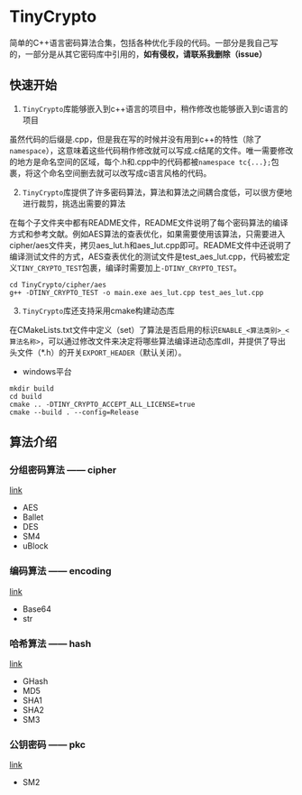 # TinyCrypto

简单的C++语言密码算法合集，包括各种优化手段的代码。一部分是我自己写的，一部分是从其它密码库中引用的，**如有侵权，请联系我删除（issue）**


## 快速开始

1. `TinyCrypto`库能够嵌入到c++语言的项目中，稍作修改也能够嵌入到c语言的项目

虽然代码的后缀是.cpp，但是我在写的时候并没有用到c++的特性（除了`namespace`），这意味着这些代码稍作修改就可以写成.c结尾的文件。唯一需要修改的地方是命名空间的区域，每个.h和.cpp中的代码都被`namespace tc{...};`包裹，将这个命名空间删去就可以改写成c语言风格的代码。

2. `TinyCrypto`库提供了许多密码算法，算法和算法之间耦合度低，可以很方便地进行裁剪，挑选出需要的算法

在每个子文件夹中都有README文件，README文件说明了每个密码算法的编译方式和参考文献。例如AES算法的查表优化，如果需要使用该算法，只需要进入cipher/aes文件夹，拷贝aes_lut.h和aes_lut.cpp即可。README文件中还说明了编译测试文件的方式，AES查表优化的测试文件是test_aes_lut.cpp，代码被宏定义`TINY_CRYPTO_TEST`包裹，编译时需要加上`-DTINY_CRYPTO_TEST`。

```
cd TinyCrypto/cipher/aes
g++ -DTINY_CRYPTO_TEST -o main.exe aes_lut.cpp test_aes_lut.cpp
```

3. `TinyCrypto`库还支持采用cmake构建动态库

在CMakeLists.txt文件中定义（set）了算法是否启用的标识`ENABLE_<算法类别>_<算法名称>`，可以通过修改文件来决定将哪些算法编译进动态库dll，并提供了导出头文件（*.h）的开关`EXPORT_HEADER`（默认关闭）。

* windows平台

```
mkdir build
cd build
cmake .. -DTINY_CRYPTO_ACCEPT_ALL_LICENSE=true
cmake --build . --config=Release
```

## 算法介绍

### 分组密码算法 —— cipher

[link](./docs/cipher.md)

* AES
* Ballet
* DES
* SM4
* uBlock

### 编码算法 —— encoding

[link](./docs/encoding.md)

* Base64
* str

### 哈希算法 —— hash

[link](./docs/hash.md)

* GHash
* MD5
* SHA1
* SHA2
* SM3

### 公钥密码 —— pkc

[link](./docs/pkc.md)

* SM2
